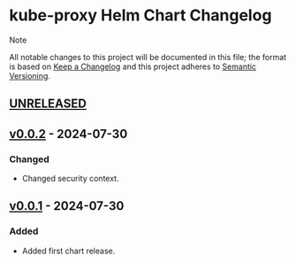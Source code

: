 # kube-proxy Helm Chart Changelog

> [!NOTE]
> All notable changes to this project will be documented in this file; the format is based on [Keep a Changelog](https://keepachangelog.com/en/1.0.0/) and this project adheres to [Semantic Versioning](https://semver.org/spec/v2.0.0.html).

<!--
### Added - For new features.
### Changed - For changes in existing functionality.
### Deprecated - For soon-to-be removed features.
### Removed - For now removed features.
### Fixed - For any bug fixes.
### Security - In case of vulnerabilities.
-->

## [UNRELEASED]

## [v0.0.2] - 2024-07-30

### Changed

- Changed security context.

## [v0.0.1] - 2024-07-30

### Added

- Added first chart release.

<!--
RELEASE LINKS
-->
[UNRELEASED]: https://github.com/stevehipwell/helm-charts/tree/main/charts/kube-proxy
[v0.0.2]: https://github.com/stevehipwell/helm-charts/releases/tag/kube-proxy-0.0.2
[v0.0.1]: https://github.com/stevehipwell/helm-charts/releases/tag/kube-proxy-0.0.1
